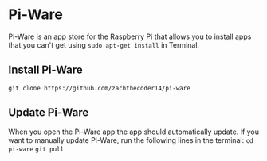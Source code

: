 # Pi-Ware
Pi-Ware is an app store for the Raspberry Pi that allows you to install apps that you can't get using `sudo apt-get install` in Terminal.

## Install Pi-Ware
```
git clone https://github.com/zachthecoder14/pi-ware
```

## Update Pi-Ware
When you open the Pi-Ware app the app should automatically update. If you want to manually update Pi-Ware, run the following lines in the terminal:
`cd pi-ware`
`git pull`
